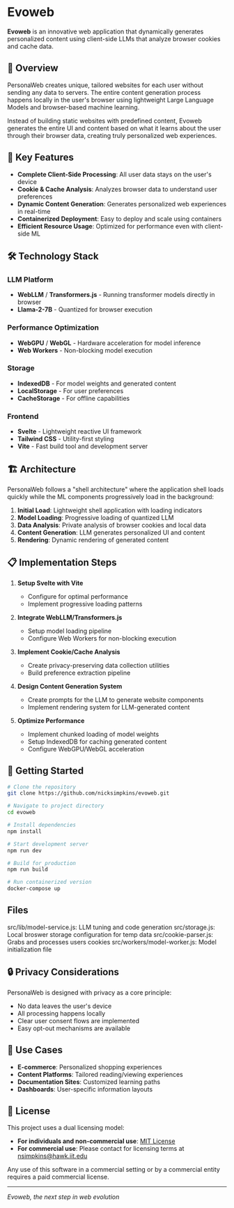# Evoweb

**Evoweb** is an innovative web application that dynamically generates personalized content using client-side LLMs that analyze browser cookies and cache data.

## 🚀 Overview

PersonaWeb creates unique, tailored websites for each user without sending any data to servers. The entire content generation process happens locally in the user's browser using lightweight Large Language Models and browser-based machine learning.

Instead of building static websites with predefined content, Evoweb generates the entire UI and content based on what it learns about the user through their browser data, creating truly personalized web experiences.

## 🔑 Key Features

- **Complete Client-Side Processing**: All user data stays on the user's device
- **Cookie & Cache Analysis**: Analyzes browser data to understand user preferences
- **Dynamic Content Generation**: Generates personalized web experiences in real-time
- **Containerized Deployment**: Easy to deploy and scale using containers
- **Efficient Resource Usage**: Optimized for performance even with client-side ML

## 🛠️ Technology Stack

### LLM Platform
- **WebLLM** / **Transformers.js** - Running transformer models directly in browser
- **Llama-2-7B** - Quantized for browser execution

### Performance Optimization
- **WebGPU** / **WebGL** - Hardware acceleration for model inference
- **Web Workers** - Non-blocking model execution

### Storage
- **IndexedDB** - For model weights and generated content
- **LocalStorage** - For user preferences
- **CacheStorage** - For offline capabilities

### Frontend
- **Svelte** - Lightweight reactive UI framework
- **Tailwind CSS** - Utility-first styling
- **Vite** - Fast build tool and development server

## 🏗️ Architecture

PersonaWeb follows a "shell architecture" where the application shell loads quickly while the ML components progressively load in the background:

1. **Initial Load**: Lightweight shell application with loading indicators
2. **Model Loading**: Progressive loading of quantized LLM
3. **Data Analysis**: Private analysis of browser cookies and local data
4. **Content Generation**: LLM generates personalized UI and content
5. **Rendering**: Dynamic rendering of generated content

## 📋 Implementation Steps

1. **Setup Svelte with Vite**
   - Configure for optimal performance
   - Implement progressive loading patterns

2. **Integrate WebLLM/Transformers.js**
   - Setup model loading pipeline
   - Configure Web Workers for non-blocking execution

3. **Implement Cookie/Cache Analysis**
   - Create privacy-preserving data collection utilities
   - Build preference extraction pipeline

4. **Design Content Generation System**
   - Create prompts for the LLM to generate website components
   - Implement rendering system for LLM-generated content

5. **Optimize Performance**
   - Implement chunked loading of model weights
   - Setup IndexedDB for caching generated content
   - Configure WebGPU/WebGL acceleration

## 🚀 Getting Started

```bash
# Clone the repository
git clone https://github.com/nicksimpkins/evoweb.git

# Navigate to project directory
cd evoweb

# Install dependencies
npm install

# Start development server
npm run dev

# Build for production
npm run build

# Run containerized version
docker-compose up
```

## Files

src/lib/model-service.js: LLM tuning and code generation
src/storage.js: Local broswer storage configuration for temp data
src/cookie-parser.js: Grabs and processes users cookies
src/workers/model-worker.js: Model initialization file

## 🔒 Privacy Considerations

PersonaWeb is designed with privacy as a core principle:
- No data leaves the user's device
- All processing happens locally
- Clear user consent flows are implemented
- Easy opt-out mechanisms are available

## 🧩 Use Cases

- **E-commerce**: Personalized shopping experiences
- **Content Platforms**: Tailored reading/viewing experiences
- **Documentation Sites**: Customized learning paths
- **Dashboards**: User-specific information layouts

## 📝 License

This project uses a dual licensing model:

- **For individuals and non-commercial use**: [MIT License](LICENSE-MIT.md)
- **For commercial use**: Please contact for licensing terms at nsimpkins@hawk.iit.edu

Any use of this software in a commercial setting or by a commercial entity requires a paid commercial license.

---

*Evoweb, the next step in web evolution*